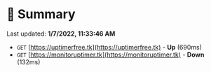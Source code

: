 # 📖 Summary
Last updated: **1/7/2022, 11:33:46 AM**

- `GET` [https://uptimerfree.tk](https://uptimerfree.tk) - **Up** (690ms)
- `GET` [https://monitoruptimer.tk](https://monitoruptimer.tk) - **Down** (132ms)
